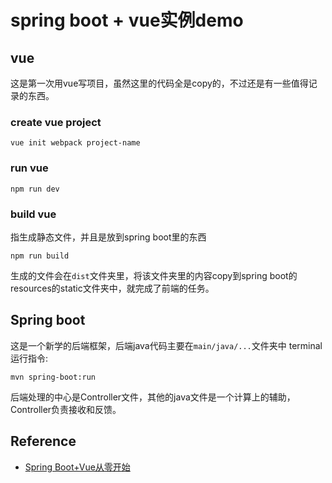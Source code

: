# spring boot + vue实例demo
## vue
这是第一次用vue写项目，虽然这里的代码全是copy的，不过还是有一些值得记录的东西。  
### create vue project
```
vue init webpack project-name
```
### run vue
```
npm run dev
```
### build vue
指生成静态文件，并且是放到spring boot里的东西
```
npm run build
```
生成的文件会在```dist```文件夹里，将该文件夹里的内容copy到spring boot的resources的static文件夹中，就完成了前端的任务。

## Spring boot
这是一个新学的后端框架，后端java代码主要在```main/java/...```文件夹中
terminal运行指令:
```
mvn spring-boot:run
```
后端处理的中心是Controller文件，其他的java文件是一个计算上的辅助，Controller负责接收和反馈。

## Reference
- [Spring Boot+Vue从零开始](https://segmentfault.com/a/1190000014211773)
